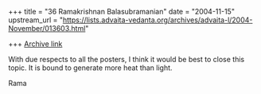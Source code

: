 +++
title = "36 Ramakrishnan Balasubramanian"
date = "2004-11-15"
upstream_url = "https://lists.advaita-vedanta.org/archives/advaita-l/2004-November/013603.html"

+++
[Archive link](https://lists.advaita-vedanta.org/archives/advaita-l/2004-November/013603.html)

With due respects to all the posters, I think it would be best to
close this topic. It is bound to generate more heat than light.

Rama

